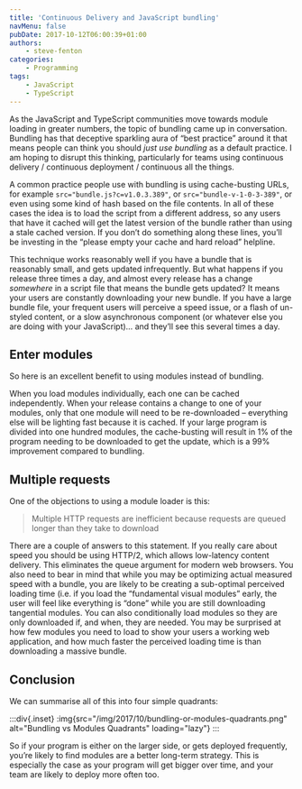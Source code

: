 ```yaml
---
title: 'Continuous Delivery and JavaScript bundling'
navMenu: false
pubDate: 2017-10-12T06:00:39+01:00
authors:
    - steve-fenton
categories:
    - Programming
tags:
    - JavaScript
    - TypeScript
---
```


As the JavaScript and TypeScript communities move towards module loading in greater numbers, the topic of bundling came up in conversation. Bundling has that deceptive sparkling aura of “best practice” around it that means people can think you should *just use bundling* as a default practice. I am hoping to disrupt this thinking, particularly for teams using continuous delivery / continuous deployment / continuous all the things.

A common practice people use with bundling is using cache-busting URLs, for example `src="bundle.js?c=v1.0.3.389"`, or `src="bundle-v-1-0-3-389"`, or even using some kind of hash based on the file contents. In all of these cases the idea is to load the script from a different address, so any users that have it cached will get the latest version of the bundle rather than using a stale cached version. If you don’t do something along these lines, you’ll be investing in the “please empty your cache and hard reload” helpline.

This technique works reasonably well if you have a bundle that is reasonably small, and gets updated infrequently. But what happens if you release three times a day, and almost every release has a change *somewhere* in a script file that means the bundle gets updated? It means your users are constantly downloading your new bundle. If you have a large bundle file, your frequent users will perceive a speed issue, or a flash of un-styled content, or a slow asynchronous component (or whatever else you are doing with your JavaScript)… and they’ll see this several times a day.

## Enter modules

So here is an excellent benefit to using modules instead of bundling.

When you load modules individually, each one can be cached independently. When your release contains a change to one of your modules, only that one module will need to be re-downloaded – everything else will be lighting fast because it is cached. If your large program is divided into one hundred modules, the cache-busting will result in 1% of the program needing to be downloaded to get the update, which is a 99% improvement compared to bundling.

## Multiple requests

One of the objections to using a module loader is this:

> Multiple HTTP requests are inefficient because requests are queued longer than they take to download

There are a couple of answers to this statement. If you really care about speed you should be using HTTP/2, which allows low-latency content delivery. This eliminates the queue argument for modern web browsers. You also need to bear in mind that while you may be optimizing actual measured speed with a bundle, you are likely to be creating a sub-optimal perceived loading time (i.e. if you load the “fundamental visual modules” early, the user will feel like everything is “done” while you are still downloading tangential modules. You can also conditionally load modules so they are only downloaded if, and when, they are needed. You may be surprised at how few modules you need to load to show your users a working web application, and how much faster the perceived loading time is than downloading a massive bundle.

## Conclusion

We can summarise all of this into four simple quadrants:

:::div{.inset}
:img{src="/img/2017/10/bundling-or-modules-quadrants.png" alt="Bundling vs Modules Quadrants" loading="lazy"}
:::

So if your program is either on the larger side, or gets deployed frequently, you’re likely to find modules are a better long-term strategy. This is especially the case as your program will get bigger over time, and your team are likely to deploy more often too.